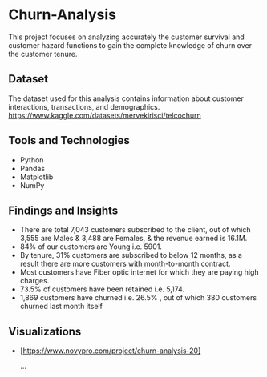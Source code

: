# Churn-Analysis
This project focuses on analyzing accurately the customer survival and customer hazard functions to gain the complete knowledge of churn over the customer tenure.
## Dataset
The dataset used for this analysis contains information about customer interactions, transactions, and demographics.
https://www.kaggle.com/datasets/mervekirisci/telcochurn

## Tools and Technologies
- Python
- Pandas
- Matplotlib
- NumPy

## Findings and Insights
- There are total 7,043 customers subscribed to the client, out of which 3,555 are Males & 3,488 are Females, & the revenue earned is 16.1M.
- 84% of our customers are Young i.e. 5901.
- By tenure, 31% customers are subscribed to below 12 months, as a result there are more customers with month-to-month contract.
- Most customers have Fiber optic internet for which they are paying high charges.
- 73.5% of customers have been retained i.e. 5,174.
- 1,869 customers have churned i.e. 26.5% , out of which 380 customers churned last month itself
​
## Visualizations
- [https://www.novypro.com/project/churn-analysis-20]






  ...
